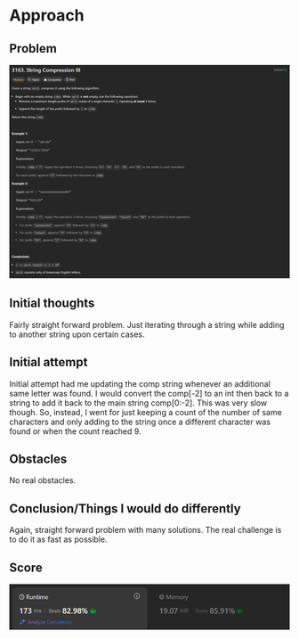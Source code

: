 # Approach

## Problem

![Problem 3163](problem_image.png)

## Initial thoughts

Fairly straight forward problem. Just iterating through a string while adding to another string upon certain cases.

## Initial attempt

Initial attempt had me updating the comp string whenever an additional same letter was found. I would convert the comp[-2] to an int then back to a string to add it back to the main string comp[0:-2]. This was very slow though. So, instead, I went for just keeping a count of the number of same characters and only adding to the string once a different character was found or when the count reached 9. 

## Obstacles

No real obstacles.

## Conclusion/Things I would do differently

Again, straight forward problem with many solutions. The real challenge is to do it as fast as possible.

## Score

![LeetCode Score](score_image.png)